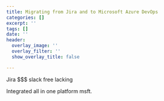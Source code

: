 ```yaml
---
title: Migrating from Jira and to Microsoft Azure DevOps
categories: []
excerpt: ''
tags: []
date: ''
header:
  overlay_image: ''
  overlay_filter: ''
  show_overlay_title: false

---
```

Jira $$$ slack free lacking

Integrated all in one platform msft.